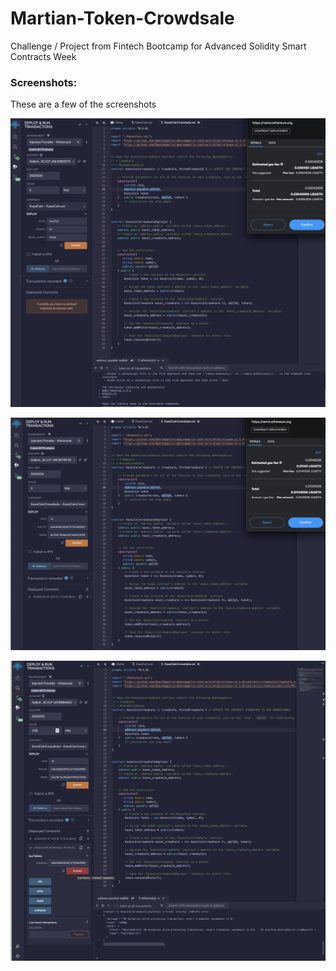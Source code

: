 # Martian-Token-Crowdsale
Challenge / Project from Fintech Bootcamp for Advanced Solidity Smart Contracts Week


### Screenshots:
These are a few of the screenshots 

![alt="DeployKC.png"](Images/DeployKC.png)



![alt="DeployKC_CrowdSale"](Images/DeployKC_CrowdSale.png)

![alt="BuyTokens"](Images/BuyTokens.png)